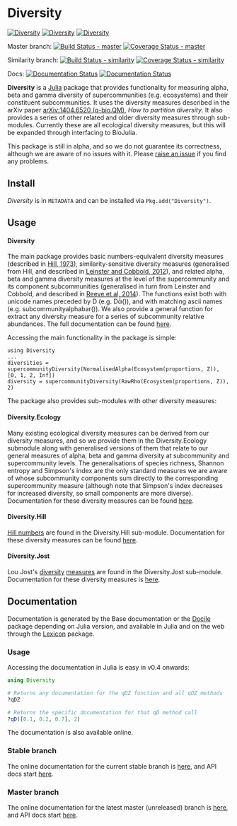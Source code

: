 # Diversity
[![Diversity](http://pkg.julialang.org/badges/Diversity_0.3.svg)](http://pkg.julialang.org/?pkg=Diversity&ver=0.3)
[![Diversity](http://pkg.julialang.org/badges/Diversity_0.4.svg)](http://pkg.julialang.org/?pkg=Diversity&ver=0.4)
[![Diversity](http://pkg.julialang.org/badges/Diversity_0.5.svg)](http://pkg.julialang.org/?pkg=Diversity&ver=0.5)

Master branch:
[![Build Status - master](https://travis-ci.org/richardreeve/Diversity.jl.svg?branch=master)](https://travis-ci.org/richardreeve/Diversity.jl?branch=master)
[![Coverage Status - master](https://img.shields.io/coveralls/richardreeve/Diversity.jl.svg)](https://coveralls.io/r/richardreeve/Diversity.jl?branch=master)

Similarity branch:
[![Build Status - similarity](https://travis-ci.org/richardreeve/Diversity.jl.svg?branch=similarity)](https://travis-ci.org/richardreeve/Diversity.jl?branch=similarity)
[![Coverage Status - similarity](https://coveralls.io/repos/github/richardreeve/Diversity.jl/badge.svg?branch=similarity)](https://coveralls.io/github/richardreeve/Diversity.jl?branch=similarity)

Docs:
[![Documentation Status](https://readthedocs.org/projects/diversityjl/badge/?version=stable)](http://diversityjl.readthedocs.org/en/stable/diversity/)
[![Documentation Status](https://readthedocs.org/projects/diversityjl/badge/?version=latest)](http://diversityjl.readthedocs.org/en/latest/diversity/)

**Diversity** is a [Julia](http://www.julialang.org) package that
provides functionality for measuring alpha, beta and gamma diversity
of supercommunities (e.g. ecosystems) and their constituent
subcommunities. It uses the diversity measures described in the arXiv
paper [arXiv:1404.6520 (q-bio.QM)](http://arxiv.org/abs/1404.6520),
*How to partition diversity*. It also provides a series of other
related and older diversity measures through sub-modules. Currently
these are all ecological diversity measures, but this will be expanded
through interfacing to BioJulia.

This package is still in alpha, and so we do not guarantee its
correctness, although we are aware of no issues with it. Please
[raise an issue](https://github.com/richardreeve/Diversity.jl/issues)
if you find any problems.

## Install

*Diversity* is in `METADATA` and can be installed via `Pkg.add("Diversity")`.

## Usage

#### Diversity

The main package provides basic numbers-equivalent diversity
measures (described in
[Hill, 1973](http://www.jstor.org/stable/1934352)),
similarity-sensitive diversity measures (generalised from Hill, and
described in
[Leinster and Cobbold, 2012](http://www.esajournals.org/doi/abs/10.1890/10-2402.1)),
and related alpha, beta and gamma diversity measures at the level of
the supercommunity and its component subcommunities (generalised in
turn from Leinster and Cobbold, and described in
[Reeve et al, 2014](http://arxiv.org/abs/1404.6520)). The functions
exist both with unicode names preceded by D (e.g. Dᾱ()), and with
matching ascii names (e.g. subcommunityalphabar()). We also provide a
general function for extract any diversity measure for a series of
subcommunity relative abundances. The full documentation can be found
[here](http://diversityjl.readthedocs.org/en/stable/diversity/).

Accessing the main functionality in the package is simple:

```julia_skip
using Diversity
...
diversities = supercommunityDiversity(NormalisedAlpha(Ecosystem(proportions, Z)), [0, 1, 2, Inf])
diversity = supercommunityDiversity(RawRho(Ecosystem(proportions, Z)), 2)
```

The package also provides sub-modules with other diversity measures:

#### Diversity.Ecology

Many existing ecological diversity measures can be derived from our
diversity measures, and so we provide them in the Diversity.Ecology
submodule along with generalised versions of them that relate to our
general measures of alpha, beta and gamma diversity at subcommunity
and supercommunity levels. The generalisations of species richness,
Shannon entropy and Simpson's index are the only standard measures we
are aware of whose subcommunity components sum directly to the
corresponding supercommunity measure (although note that Simpson's
index decreases for increased diversity, so small components are more
diverse). Documentation for these diversity measures can be found
[here](http://diversityjl.readthedocs.org/en/stable/ecology/).

#### Diversity.Hill

[Hill numbers](http://www.jstor.org/stable/1934352) are found in the
Diversity.Hill sub-module.
Documentation for these diversity measures can be found
[here](http://diversityjl.readthedocs.org/en/stable/hill/).

#### Diversity.Jost

Lou Jost's
[diversity](http://dx.doi.org/10.1111/j.2006.0030-1299.14714.x)
[measures](http://www.esajournals.org/doi/abs/10.1890/06-1736.1) are
found in the Diversity.Jost sub-module.
Documentation for these diversity measures is
[here](http://diversityjl.readthedocs.org/en/stable/jost/).

## Documentation

Documentation is generated by the Base documentation or the
[Docile](https://github.com/MichaelHatherly/Docile.jl) package
depending on Julia version, and available in Julia and on the web
through the [Lexicon](https://github.com/MichaelHatherly/Lexicon.jl)
package.

### Usage

Accessing the documentation in Julia is easy in v0.4 onwards:

```julia
using Diversity

# Returns any documentation for the qDZ function and all qDZ methods
?qDZ

# Returns the specific documentation for that qD method call
?qD([0.1, 0.2, 0.7], 2)
```

The documentation is also available online.

### Stable branch

The online documentation for the current stable branch is
[here](http://diversityjl.readthedocs.org/en/stable/diversity/), and
API docs start
[here](http://diversityjl.readthedocs.org/en/stable/api/Diversity/).

### Master branch

The online documentation for the latest master (unreleased) branch is
[here](http://diversityjl.readthedocs.org/en/latest/diversity/), and
API docs start
[here](http://diversityjl.readthedocs.org/en/latest/api/Diversity/).
